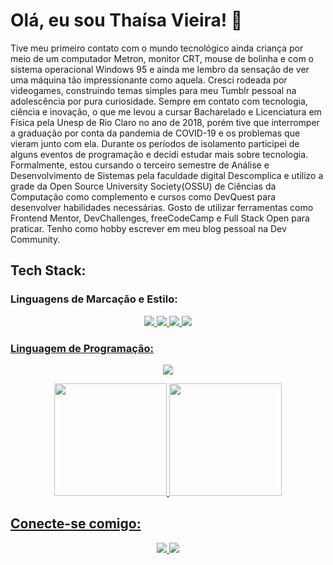 # Olá, eu sou Thaísa Vieira! 👋
Tive meu primeiro contato com o mundo tecnológico ainda criança por meio de um computador Metron, monitor CRT, mouse de bolinha e com o sistema operacional Windows 95 e ainda me lembro da sensação de ver uma máquina tão impressionante como aquela. Cresci rodeada por videogames, construindo temas simples para meu Tumblr pessoal na adolescência por pura curiosidade. Sempre em contato com tecnologia, ciência e inovação, o que me levou a cursar Bacharelado e Licenciatura em Física pela Unesp de Rio Claro no ano de 2018, porém tive que interromper a graduação por conta da pandemia de COVID-19 e os problemas que vieram junto com ela. Durante os períodos de isolamento participei de alguns eventos de programação e decidi estudar mais sobre tecnologia.
Formalmente, estou cursando o terceiro semestre de Análise e Desenvolvimento de Sistemas pela faculdade digital Descomplica e utilizo a grade da Open Source University Society(OSSU) de Ciências da Computação como complemento e cursos como DevQuest para desenvolver habilidades necessárias. Gosto de utilizar ferramentas como Frontend Mentor, DevChallenges, freeCodeCamp e Full Stack Open para praticar. Tenho como hobby escrever em meu blog pessoal na Dev Community.
## Tech Stack:
### Linguagens de Marcação e Estilo:
<p align="center">
    <a href="#"><img src="https://img.shields.io/badge/Markdown-000000?style=for-the-badge&logo=markdown&logoColor=white"</a>
    <a href="#"><img src="https://img.shields.io/badge/HTML5-000?style=for-the-badge&logo=html5&logoColor=white"</a>
    <a href="#"><img src="https://img.shields.io/badge/CSS3-000?style=for-the-badge&logo=css3&logoColor=white"</a>
    <a href="#"><img src="https://img.shields.io/badge/Sass-000?style=for-the-badge&logo=sass&logoColor=white"</a>
</p>

<h3>Linguagem de Programação:</h3>
<p align="center">
    <a href="#"><img src="https://img.shields.io/badge/JavaScript-000?style=for-the-badge&logo=javascript&logoColor=white"</a>
</p>
      
<div>
    <p align="center">
      <a href="https://github.com/thaisavieira">
   <img height="180em" src="https://github-readme-stats.vercel.app/api?username=thaisavieira&show_icons=true&theme=midnight-purple&include_all_commits=true&count_private=true"/>
   <img height="180em" src="https://github-readme-stats.vercel.app/api/top-langs/?username=thaisavieira&layout=compact&langs_count=6&theme=midnight-purple"/>
</div>
</p>
<h2>Conecte-se comigo:</h2>
<p align="center">
    <a href="https://www.linkedin.com/in/thaisa-vieira/" target="_blank"><img src="https://img.shields.io/badge/linkedin-000?style=for-the-badge&logo=linkedin&logoColor=whit"</a>
    <a href="http://dev.to/thaisavieira" target="_blank"><img src="https://img.shields.io/badge/dev-000?style=for-the-badge&logo=dev&logoColor=whit"</a>
</p>
